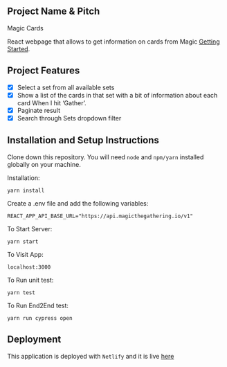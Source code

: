 ## Project Name & Pitch

Magic Cards

React webpage that allows to get information on cards from Magic [Getting
Started](magicthegathering.io).

## Project Features

- [x] Select a set from all available sets
- [x] Show a list of the cards in that set with a bit of
      information about each card When I hit ‘Gather’.
- [x] Paginate result
- [x] Search through Sets dropdown filter

## Installation and Setup Instructions

Clone down this repository. You will need `node` and `npm/yarn` installed globally on your machine.

Installation:

`yarn install`

Create a .env file and add the following variables:

`REACT_APP_API_BASE_URL="https://api.magicthegathering.io/v1"`

To Start Server:

`yarn start`

To Visit App:

`localhost:3000`

To Run unit test:

`yarn test`

To Run End2End test:

`yarn run cypress open`

## Deployment

This application is deployed with `Netlify` and it is live [here](https://awesome-newton-d4015e.netlify.app/)

